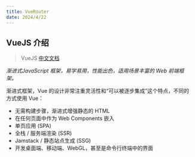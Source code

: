 ```yaml
---
title: VueRouter
date: 2024/4/22
---
```


## VueJS 介绍

> VueJS [中文文档](https://cn.vuejs.org/)

*渐进式JavaScript 框架，易学易用，性能出色，适用场景丰富的 Web 前端框架。*

渐进式框架，Vue 的设计非常注重灵活性和“可以被逐步集成”这个特点，不同的方式使用 Vue：

- 无需构建步骤，渐进式增强静态的 HTML
- 在任何页面中作为 Web Components 嵌入
- 单页应用 (SPA)
- 全栈 / 服务端渲染 (SSR)
- Jamstack / 静态站点生成 (SSG)
- 开发桌面端、移动端、WebGL，甚至是命令行终端中的界面